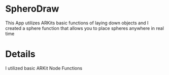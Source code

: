 # SpheroDraw
This App utilizes ARKits basic functions of laying down objects and I created a sphere function that allows you to place spheres anywhere in real time
# Details
I utilized basic ARKit Node Functions
